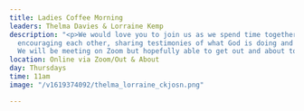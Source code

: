 ```yaml
---
title: Ladies Coffee Morning
leaders: Thelma Davies & Lorraine Kemp
description: "<p>We would love you to join us as we spend time together over a coffee,
  encouraging each other, sharing testimonies of what God is doing and having fun!
  We will be meeting on Zoom but hopefully able to get out and about too!</p>"
location: Online via Zoom/Out & About
day: Thursdays
time: 11am
image: "/v1619374092/thelma_lorraine_ckjosn.png"

---
```

